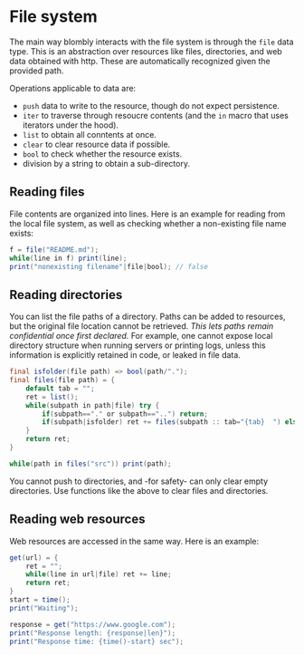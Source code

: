 # File system

The main way blombly interacts with the file system is through the `file` data type.
This is an abstraction over resources like files, directories, and web data obtained
with http. These are automatically recognized given the provided path.

Operations applicable to data are:
- `push` data to write to the resource, though do not expect persistence.
- `iter` to traverse through resoucre contents (and the `in` macro that uses iterators under the hood).
- `list` to obtain all conntents at once.
- `clear` to clear resource data if possible.
- `bool` to check whether the resource exists.
- division by a string to obtain a sub-directory.


## Reading files

File contents are organized into lines.
Here is an example for reading from the local file system,
as well as checking whether a non-existing file name exists:

```java
f = file("README.md");
while(line in f) print(line);
print("nonexisting filename"|file|bool); // false
```

## Reading directories

You can list the file paths of a directory. Paths can be added to resources,
but the original file location cannot be retrieved.
*This lets paths remain confidential once first declared.*
For example, one cannot expose local directory structure when running servers
or printing logs, unless this information is explicitly retained in code,
or leaked in file data.

```java
final isfolder(file path) => bool(path/".");
final files(file path) = {
    default tab = "";
    ret = list();
    while(subpath in path|file) try {
        if(subpath=="." or subpath=="..") return;
        if(subpath|isfolder) ret += files(subpath :: tab="{tab}  ") else push(ret, subpath);
    }
    return ret;
}

while(path in files("src")) print(path);
```

You cannot push to directories, and -for safety- can only clear empty directories.
Use functions like the above to clear files and directories.


## Reading web resources

Web resources are accessed in the same way. Here is an example:

```java
get(url) = {
    ret = "";
    while(line in url|file) ret += line;
    return ret;
}
start = time();
print("Waiting");

response = get("https://www.google.com");
print("Response length: {response|len}");
print("Response time: {time()-start} sec");
```


